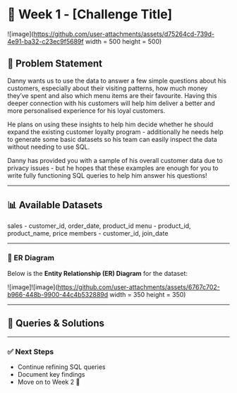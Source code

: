 # 📌 Week 1 - [Challenge Title]  

![image](https://github.com/user-attachments/assets/d75264cd-739d-4e91-ba32-c23ec9f5689f width = 500 height = 500)
 
## 📝 Problem Statement  
Danny wants us to use the data to answer a few simple questions about his customers, especially about their visiting patterns, how much money they’ve spent and also which menu items are their favourite. Having this deeper connection with his customers will help him deliver a better and more personalised experience for his loyal customers.

He plans on using these insights to help him decide whether he should expand the existing customer loyalty program - additionally he needs help to generate some basic datasets so his team can easily inspect the data without needing to use SQL.

Danny has provided you with a sample of his overall customer data due to privacy issues - but he hopes that these examples are enough for you to write fully functioning SQL queries to help him answer his questions!

***

## 📊 Available Datasets  

sales - customer_id, order_date, product_id
menu - product_id, product_name, price
members - customer_id, join_date

***

### 🔗 ER Diagram  
Below is the **Entity Relationship (ER) Diagram** for the dataset:  

![image]![image](https://github.com/user-attachments/assets/6767c702-b966-448b-9900-44c4b532889d  width = 350 height = 350)


***

## 📜 Queries & Solutions  

  


---

### ✅ Next Steps  
- Continue refining SQL queries  
- Document key findings  
- Move on to Week 2 🚀  
